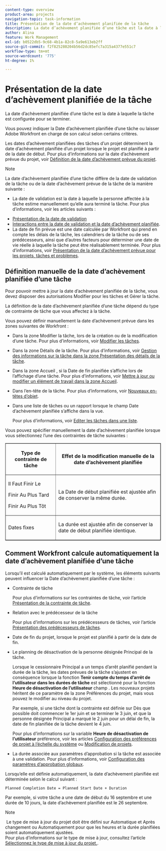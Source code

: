 ```yaml
---
content-type: overview
product-area: projects
navigation-topic: task-information
title: Présentation de la date d’achèvement planifiée de la tâche
description: La date d’achèvement planifiée d’une tâche est la date à laquelle la tâche est configurée pour se terminer.
author: Alina
feature: Work Management
exl-id: b0522db5-9c68-4b1a-82c8-5a9e613eb2ff
source-git-commit: f2f825280204b56d2dc85efc7a315a4377e551c7
workflow-type: tm+mt
source-wordcount: '775'
ht-degree: 1%

---
```


# Présentation de la date d’achèvement planifiée de la tâche

La date d’achèvement planifiée d’une tâche est la date à laquelle la tâche est configurée pour se terminer.

Vous pouvez indiquer la Date d’achèvement planifiée d’une tâche ou laisser Adobe Workfront en charge de son calcul selon certains critères. 

Les dates d’achèvement planifiées des tâches d’un projet déterminent la date d’achèvement planifiée d’un projet lorsque le projet est planifié à partir de la date de début. Pour plus d’informations sur la date d’achèvement prévue du projet, voir [Définition de la date d’achèvement prévue du projet](../../../manage-work/projects/planning-a-project/project-planned-completion-date.md).

>[!NOTE]
>
>La date d’achèvement planifiée d’une tâche diffère de la date de validation de la tâche ou de la date d’achèvement prévue de la tâche de la manière suivante :
>
>* La date de validation est la date à laquelle la personne affectée à la tâche estime manuellement qu’elle aura terminé la tâche. Pour plus d’informations, voir les articles suivants :
   * [Présentation de la date de validation](../../../manage-work/projects/updating-work-in-a-project/overview-of-commit-dates.md)
   * [Interactions entre la date de validation et la date d’achèvement planifiée](../../../manage-work/projects/updating-work-in-a-project/interactions-between-commit-and-planned-completion-dates.md).
* La date de fin prévue est une date calculée par Workfront qui prend en compte les délais de la tâche, les calendriers de la tâche ou de ses prédécesseurs, ainsi que d’autres facteurs pour déterminer une date de vie réelle à laquelle la tâche peut être réalisablement terminée. Pour plus d’informations, voir [Présentation de la date d’achèvement prévue pour les projets, tâches et problèmes](../../../manage-work/projects/planning-a-project/project-projected-completion-date.md).
>


## Définition manuelle de la date d’achèvement planifiée d’une tâche

Pour pouvoir mettre à jour la date d’achèvement planifiée de la tâche, vous devez disposer des autorisations Modifier pour les tâches et Gérer la tâche.

La définition de la date d’achèvement planifiée d’une tâche dépend du type de contrainte de tâche que vous affectez à la tâche. 

Vous pouvez définir manuellement la date d’achèvement prévue dans les zones suivantes de Workfront :

* Dans la zone Modifier la tâche, lors de la création ou de la modification d’une tâche. Pour plus d’informations, voir [Modifier les tâches](../../../manage-work/tasks/manage-tasks/edit-tasks.md).
* Dans la zone Détails de la tâche. Pour plus d’informations, voir [Gestion des informations sur la tâche dans la zone Présentation des détails de la tâche](../../../manage-work/tasks/manage-tasks/task-information-in-overview.md).
* Dans la zone Accueil , si la Date de fin planifiée s’affiche lors de l’affichage d’une tâche. Pour plus d’informations, voir [Mettre à jour ou modifier un élément de travail dans la zone Accueil](../../../workfront-basics/using-home/using-the-home-area/update-and-edit-work-item-home.md).
* Dans l’en-tête de la tâche. Pour plus d’informations, voir [Nouveaux en-têtes d’objet](../../../workfront-basics/the-new-workfront-experience/new-object-headers.md).
* Dans une liste de tâches ou un rapport lorsque le champ Date d’achèvement planifiée s’affiche dans la vue.

   Pour plus d’informations, voir [Editer les tâches dans une liste](../../../manage-work/tasks/manage-tasks/edit-tasks-in-a-list.md).

Vous pouvez spécifier manuellement la date d’achèvement planifiée lorsque vous sélectionnez l’une des contraintes de tâche suivantes : 

<table border="1" cellspacing="15" cellpadding="1"> 
 <col> 
 <col> 
 <thead> 
  <tr> 
   <th> <p><strong>Type de contrainte de tâche</strong> </p> </th> 
   <th> <p><strong>Effet de la modification manuelle de la date d’achèvement planifiée</strong> </p> </th> 
  </tr> 
 </thead> 
 <tbody> 
  <tr> 
   <td> <p>Il Faut Finir Le</p> <p>Finir Au Plus Tard</p> <p>Finir Au Plus Tôt</p> </td> 
   <td> <p><span class="s1">La Date de début planifiée est ajustée afin de conserver la même durée.</span> </p> </td> 
  </tr> 
  <tr> 
   <td> <p>Dates fixes</p> </td> 
   <td> <p>La durée est ajustée afin de conserver la date de début planifiée identique.</p> </td> 
  </tr> 
 </tbody> 
</table>

## Comment Workfront calcule automatiquement la date d’achèvement planifiée d’une tâche

Lorsqu’il est calculé automatiquement par le système, les éléments suivants peuvent influencer la Date d’achèvement planifiée d’une tâche :

* Contrainte de tâche

   Pour plus d’informations sur les contraintes de tâche, voir l’article [Présentation de la contrainte de tâche](../../../manage-work/tasks/task-constraints/task-constraint-overview.md).

* Relation avec le prédécesseur de la tâche

   Pour plus d’informations sur les prédécesseurs de tâches, voir l’article [Présentation des prédécesseurs de tâches](../../../manage-work/tasks/use-prdcssrs/predecessors-overview.md).

* Date de fin du projet, lorsque le projet est planifié à partir de la date de fin.
* Le planning de désactivation de la personne désignée Principal de la tâche.

   Lorsque le cessionnaire Principal a un temps d’arrêt planifié pendant la durée de la tâche, les dates prévues de la tâche s’ajustent en conséquence lorsque la fonction **Tenir compte du temps d’arrêt de l’utilisateur dans les durées de tâche** est sélectionné pour la fonction **Heure de désactivation de l’utilisateur** champ . Les nouveaux projets héritent de ce paramètre de la zone Préférences du projet, mais vous pouvez le modifier au niveau du projet.

   Par exemple, si une tâche dont la contrainte est définie sur Dès que possible doit commencer le 1er juin et se terminer le 3 juin, et que la personne désignée Principal a marqué le 2 juin pour un délai de fin, la date de fin planifiée de la tâche devient le 4 juin.

   Pour plus d’informations sur la variable **Heure de désactivation de l’utilisateur** préférence, voir les articles [Configuration des préférences de projet à l’échelle du système](../../../administration-and-setup/set-up-workfront/configure-system-defaults/set-project-preferences.md) ou [Modification de projets](../../../manage-work/projects/manage-projects/edit-projects.md).

* La durée associée aux paramètres d’approbation si la tâche est associée à une validation. Pour plus d’informations, voir [Configuration des paramètres d’approbation globaux](../../../administration-and-setup/customize-workfront/configure-approval-milestone-processes/establish-approval-settings.md).

Lorsqu’elle est définie automatiquement, la date d’achèvement planifiée est déterminée selon le calcul suivant : 

```
Planned Completion Date = Planned Start Date + Duration
```

Par exemple, si votre tâche a une date de début du 16 septembre et une durée de 10 jours, la date d’achèvement planifiée est le 26 septembre.

>[!NOTE]
 Le type de mise à jour du projet doit être défini sur Automatique et Après changement ou Automatiquement pour que les heures et la durée planifiées soient automatiquement ajustées.\
Pour plus d’informations sur le type de mise à jour, consultez l’article [Sélectionnez le type de mise à jour du projet.](../../../manage-work/projects/manage-projects/select-project-update-type.md).

